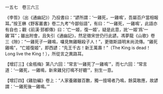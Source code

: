 一五七　卷三六三

《李哲》（出《通幽記》）乃投書曰：“諺所謂：‘一雞死，一雞鳴’，吾屬百户當相報耳。”按王楙《野客叢書》卷二九考“今鄙俗語”，有曰：“‘一雞死，一雞鳴’，此語亦有自也；觀《前漢·郅都傳》曰：‘亡一姬，復一姬’，疑是此意，訛‘一姬’爲‘一雞’耳”；雖出附會，且失引《通幽記》，然足徵宋世仍行此諺。馮夢龍《山歌》卷三《隙》：“一雞死子一雞鳴，囉見無雞睏殺子人！”，更徵斯語明末尚流傳。“雞死雞鳴”，“亡姬復姬”，即西諺：“先王千古！新王萬壽！”（The King is dead！Long live the King！），所從言之異路耳。

【增訂三】《金瓶梅》第八六回：“常言‘一雞死了一雞鳴’”，而七六回：“常言道：‘一雞死，一雞鳴，新來雞兒打鳴不好聽’”，别生一意。

【增訂四】《雞肋編》卷上：“人家養雞雖百數，獨一擅場者乃鳴，餘莫敢應，故諺謂：‘一雞死後一雞鳴。’”